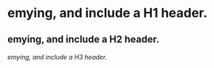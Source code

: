 # emying, and include a H1 header.
## emying, and include a H2 header.
###### emying, and include a H3 header.
